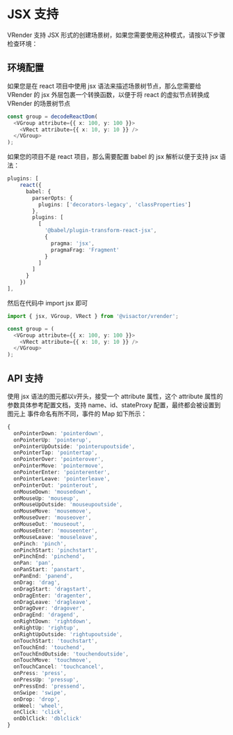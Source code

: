 # JSX 支持

VRender 支持 JSX 形式的创建场景树，如果您需要使用这种模式，请按以下步骤检查环境：

## 环境配置

如果您是在 react 项目中使用 jsx 语法来描述场景树节点，那么您需要给 VRender 的 jsx 外层包裹一个转换函数，以便于将 react 的虚拟节点转换成 VRender 的场景树节点

```ts
const group = decodeReactDom(
  <VGroup attribute={{ x: 100, y: 100 }}>
    <VRect attribute={{ x: 10, y: 10 }} />
  </VGroup>
);
```

如果您的项目不是 react 项目，那么需要配置 babel 的 jsx 解析以便于支持 jsx 语法：

```ts
plugins: [
    react({
      babel: {
        parserOpts: {
          plugins: ['decorators-legacy', 'classProperties']
        },
        plugins: [
          [
            '@babel/plugin-transform-react-jsx',
            {
              pragma: 'jsx',
              pragmaFrag: 'Fragment'
            }
          ]
        ]
      }
    })
],
```

然后在代码中 import jsx 即可

```ts
import { jsx, VGroup, VRect } from '@visactor/vrender';

const group = (
  <VGroup attribute={{ x: 100, y: 100 }}>
    <VRect attribute={{ x: 10, y: 10 }} />
  </VGroup>
);
```

## API 支持

使用 jsx 语法的图元都以`V`开头，接受一个 attribute 属性，这个 attribute 属性的参数具体参考配置文档，支持 name、id、stateProxy 配置，最终都会被设置到图元上
事件命名有所不同，事件的 Map 如下所示：

```ts
{
  onPointerDown: 'pointerdown',
  onPointerUp: 'pointerup',
  onPointerUpOutside: 'pointerupoutside',
  onPointerTap: 'pointertap',
  onPointerOver: 'pointerover',
  onPointerMove: 'pointermove',
  onPointerEnter: 'pointerenter',
  onPointerLeave: 'pointerleave',
  onPointerOut: 'pointerout',
  onMouseDown: 'mousedown',
  onMouseUp: 'mouseup',
  onMouseUpOutside: 'mouseupoutside',
  onMouseMove: 'mousemove',
  onMouseOver: 'mouseover',
  onMouseOut: 'mouseout',
  onMouseEnter: 'mouseenter',
  onMouseLeave: 'mouseleave',
  onPinch: 'pinch',
  onPinchStart: 'pinchstart',
  onPinchEnd: 'pinchend',
  onPan: 'pan',
  onPanStart: 'panstart',
  onPanEnd: 'panend',
  onDrag: 'drag',
  onDragStart: 'dragstart',
  onDragEnter: 'dragenter',
  onDragLeave: 'dragleave',
  onDragOver: 'dragover',
  onDragEnd: 'dragend',
  onRightDown: 'rightdown',
  onRightUp: 'rightup',
  onRightUpOutside: 'rightupoutside',
  onTouchStart: 'touchstart',
  onTouchEnd: 'touchend',
  onTouchEndOutside: 'touchendoutside',
  onTouchMove: 'touchmove',
  onTouchCancel: 'touchcancel',
  onPress: 'press',
  onPressUp: 'pressup',
  onPressEnd: 'pressend',
  onSwipe: 'swipe',
  onDrop: 'drop',
  onWeel: 'wheel',
  onClick: 'click',
  onDblClick: 'dblclick'
}
```
